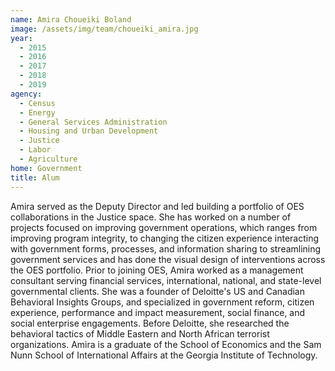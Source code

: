 ```yaml
---
name: Amira Choueiki Boland
image: /assets/img/team/choueiki_amira.jpg
year:
  - 2015
  - 2016
  - 2017
  - 2018
  - 2019
agency:
  - Census
  - Energy
  - General Services Administration
  - Housing and Urban Development
  - Justice
  - Labor
  - Agriculture
home: Government
title: Alum
---
```


Amira served as the Deputy Director and led building a portfolio of OES collaborations in the Justice space. She has worked on a number of projects focused on improving government operations, which ranges from improving program integrity, to changing the citizen experience interacting with government forms, processes, and information sharing to streamlining government services and has done the visual design of interventions across the OES portfolio. Prior to joining OES, Amira worked as a management consultant serving financial services, international, national, and state-level governmental clients. She was a founder of Deloitte's US and Canadian Behavioral Insights Groups, and specialized in government reform, citizen experience, performance and impact measurement, social finance, and social enterprise engagements. Before Deloitte, she researched the behavioral tactics of Middle Eastern and North African terrorist organizations. Amira is a graduate of the School of Economics and the Sam Nunn School of International Affairs at the Georgia Institute of Technology.
